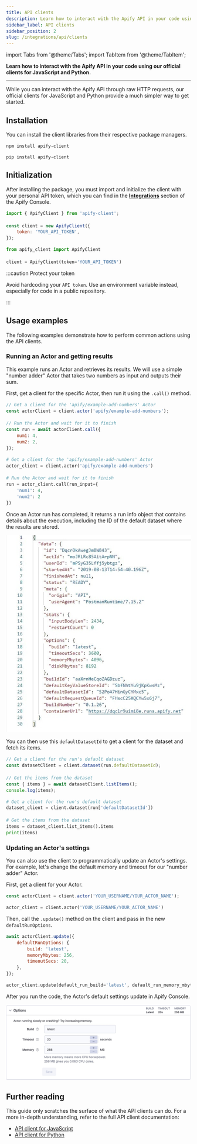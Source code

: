 ```yaml
---
title: API clients
description: Learn how to interact with the Apify API in your code using our official clients for JavaScript and Python.
sidebar_label: API clients
sidebar_position: 2
slug: /integrations/api/clients
---
```


import Tabs from '@theme/Tabs';
import TabItem from '@theme/TabItem';

**Learn how to interact with the Apify API in your code using our official clients for JavaScript and Python.**

---

While you can interact with the Apify API through raw HTTP requests, our official clients for JavaScript and Python provide a much simpler way to get started.

## Installation

You can install the client libraries from their respective package managers.

<Tabs groupId="main">
<TabItem value="Node.js" label="Node.js">

```shell
npm install apify-client
```

</TabItem>
<TabItem value="Python" label="Python">

```shell
pip install apify-client
```

</TabItem>
</Tabs>

## Initialization

After installing the package, you must import and initialize the client with your personal API token, which you can find in the [**Integrations**](https://console.apify.com/settings/integrations) section of the Apify Console.

<Tabs groupId="main">
<TabItem value="Node.js" label="Node.js">

```javascript
import { ApifyClient } from 'apify-client';

const client = new ApifyClient({
    token: 'YOUR_API_TOKEN',
});
```

</TabItem>
<TabItem value="Python" label="Python">

```python
from apify_client import ApifyClient

client = ApifyClient(token='YOUR_API_TOKEN')
```

</TabItem>
</Tabs>

:::caution Protect your token

Avoid hardcoding your `API token`. Use an environment variable instead, especially for code in a public repository.

:::

## Usage examples

The following examples demonstrate how to perform common actions using the API clients.

### Running an Actor and getting results

This example runs an Actor and retrieves its results. We will use a simple "number adder" Actor that takes two numbers as input and outputs their sum.

First, get a client for the specific Actor, then run it using the `.call()` method.

<Tabs groupId="main">
<TabItem value="Node.js" label="Node.js">

```javascript
// Get a client for the 'apify/example-add-numbers' Actor
const actorClient = client.actor('apify/example-add-numbers');

// Run the Actor and wait for it to finish
const run = await actorClient.call({
    num1: 4,
    num2: 2,
});
```

</TabItem>
<TabItem value="Python" label="Python">

```python
# Get a client for the 'apify/example-add-numbers' Actor
actor_client = client.actor('apify/example-add-numbers')

# Run the Actor and wait for it to finish
run = actor_client.call(run_input={
    'num1': 4,
    'num2': 2
})
```

</TabItem>
</Tabs>

Once an Actor run has completed, it returns a run info object that contains details about the execution, including the ID of the default dataset where the results are stored.

![Run info object](../../integrations/images/run-info.jpg)

You can then use this `defaultDatasetId` to get a client for the dataset and fetch its items.

<Tabs groupId="main">
<TabItem value="Node.js" label="Node.js">

```javascript
// Get a client for the run's default dataset
const datasetClient = client.dataset(run.defaultDatasetId);

// Get the items from the dataset
const { items } = await datasetClient.listItems();
console.log(items);
```

</TabItem>
<TabItem value="Python" label="Python">

```python
# Get a client for the run's default dataset
dataset_client = client.dataset(run['defaultDatasetId'])

# Get the items from the dataset
items = dataset_client.list_items().items
print(items)
```

</TabItem>
</Tabs>

### Updating an Actor's settings

You can also use the client to programmatically update an Actor's settings. For example, let's change the default memory and timeout for our "number adder" Actor.

First, get a client for your Actor.

<Tabs groupId="main">
<TabItem value="Node.js" label="Node.js">

```javascript
const actorClient = client.actor('YOUR_USERNAME/YOUR_ACTOR_NAME');
```

</TabItem>
<TabItem value="Python" label="Python">

```python
actor_client = client.actor('YOUR_USERNAME/YOUR_ACTOR_NAME')
```

</TabItem>
</Tabs>

Then, call the `.update()` method on the client and pass in the new `defaultRunOptions`.

<Tabs groupId="main">
<TabItem value="Node.js" label="Node.js">

```javascript
await actorClient.update({
    defaultRunOptions: {
        build: 'latest',
        memoryMbytes: 256,
        timeoutSecs: 20,
    },
});
```

</TabItem>
<TabItem value="Python" label="Python">

```python
actor_client.update(default_run_build='latest', default_run_memory_mbytes=256, default_run_timeout_secs=20)
```

</TabItem>
</Tabs>

After you run the code, the Actor's default settings update in Apify Console.

![New run defaults](../../integrations/images/new-defaults.jpg)

## Further reading

This guide only scratches the surface of what the API clients can do. For a more in-depth understanding, refer to the full API client documentation:

- [API client for JavaScript](/api/client/js)
- [API client for Python](/api/client/python)
